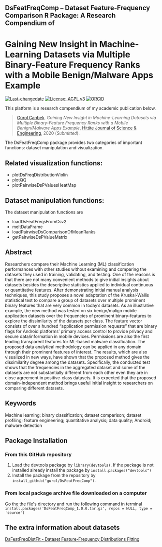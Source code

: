 ## DsFeatFreqComp – Dataset Feature-Frequency Comparison R Package: A Research Compendium of
# Gaining New Insight in Machine-Learning Datasets via Multiple Binary-Feature Frequency Ranks with a Mobile Benign/Malware Apps Example

[![Last-changedate](https://img.shields.io/badge/last%20change-2020--09--02-brightgreen.svg)](https://github.com/gurol/dsfeatfreqcomp) [![License: AGPL v3](https://img.shields.io/badge/License-AGPL%20v3-blue.svg)](https://www.gnu.org/licenses/agpl-3.0)  [![ORCiD](https://img.shields.io/badge/ORCiD-0000--0002--9337--097X-green.svg)](https://orcid.org/0000-0002-9337-097X)

This platform is a research compendium of my academic publication below.

> [Gürol Canbek](http:gurol.canbek.com/Publications). *Gaining New Insight in Machine-Learning Datasets via Multiple Binary-Feature Frequency Ranks with a Mobile Benign/Malware Apps Example*, [Hittite Journal of Science & Engineering](https://www.hjse.hitit.edu.tr/hjse/index.php/HJSE/issue/archive), 2020 (*Submitted*).

The DsFeatFreqComp package provides two categories of important functions: dataset manipulation and visualization.

## Related visualization functions:
- plotDsFreqDistributionViolin
- plotQQ
- plotPairwiseDsPValuesHeatMap

## Dataset manipulation functions:
The dataset manipulation functions are
- loadDsFeatFreqsFromCsv2
- meltDataFrame
- loadPairwiseDsComparisonOfMeanRanks
- getPairwiseDsPValueMatrix

## Abstract
Researchers compare their Machine Learning (ML) classification performances with other studies without examining and comparing the datasets they used in training, validating, and testing. One of the reasons is that there are not many convenient methods to give initial insights about datasets besides the descriptive statistics applied to individual continuous or quantitative features. After demonstrating initial manual analysis techniques, this study proposes a novel adaptation of the Kruskal-Wallis statistical test to compare a group of datasets over multiple prominent binary features that are very common in today’s datasets. As an illustrative example, the new method was tested on six benign/malign mobile application datasets over the frequencies of prominent binary-features to explore the dissimilarity of the datasets per class. The feature vector consists of over a hundred “application permission requests” that are binary flags for Android platforms’ primary access control to provide privacy and secure data/information in mobile devices. Permissions are also the first leading transparent features for ML-based malware classification. The proposed data analytical methodology can be applied in any domain through their prominent features of interest. The results, which are also visualized in new ways, have shown that the proposed method gives the dissimilarity degree among the datasets. Specifically, the conducted test shows that the frequencies in the aggregated dataset and some of the datasets are not substantially different from each other even they are in close agreement in positive-class datasets. It is expected that the proposed domain-independent method brings useful initial insight to researchers on comparing different datasets.

## Keywords
Machine learning; binary classification; dataset comparison; dataset profiling; feature engineering; quantitative analysis; data quality; Android; malware detection

## Package Installation
### From this GitHub repository
1. Load the devtools package by `library(devtools)`. If the package is not installed already install the package by `install.packages("devtools")`
2. Install the package from the repository by `install_github("gurol/DsFeatFreqComp")`.
### From local package archive file downloaded on a computer
Go the the file's directory and run the following command in terminal
`install.packages('DsFeatFreqComp_1.0.0.tar.gz', repos = NULL, type = 'source')`

## The extra information about datasets
[DsFeatFreqDistFit - Dataset Feature-Frequency Distributions Fitting](https://github.com/gurol/DsFeatFreqDistFit)
